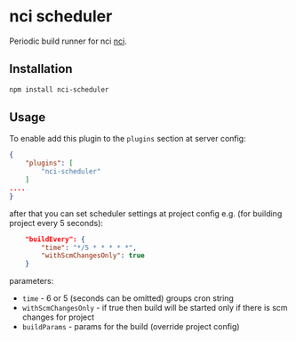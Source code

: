 # nci scheduler

Periodic build runner for nci [nci](https://github.com/node-ci/nci).


## Installation

```sh
npm install nci-scheduler
```


## Usage

To enable add this plugin to the `plugins` section at server config:

```json
{
    "plugins": [
        "nci-scheduler"
    ]
....
}
```

after that you can set scheduler settings at project config e.g. (for building
project every 5 seconds):

```json
    "buildEvery": {
        "time": "*/5 * * * * *",
        "withScmChangesOnly": true
    }
```

parameters:

 - `time` - 6 or 5 (seconds can be omitted) groups cron string
 - `withScmChangesOnly` - if true then build will be started only if there is
scm changes for project
 - `buildParams` - params for the build (override project config)
